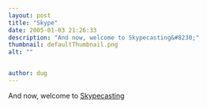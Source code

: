 ```yaml
---
layout: post
title: "Skype"
date: 2005-01-03 21:26:33
description: "And now, welcome to Skypecasting&#8230;"
thumbnail: defaultThumbnail.png
alt: ""


author: dug
---
```


<p>And now, welcome to <a href="http://www.henshall.com/blog/archives/001056.html">Skypecasting</a></p>
